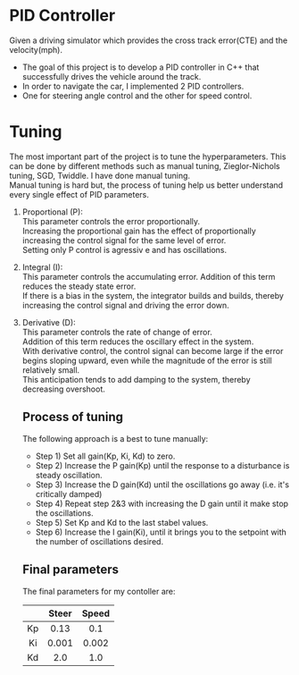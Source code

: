 # PID Controller
Given a driving simulator which provides the cross track error(CTE) and the velocity(mph).  
- The goal of this project is to develop a PID controller in C++ that successfully drives the vehicle around the track.
- In order to navigate the car, I implemented 2 PID controllers.
- One for steering angle control and the other for speed control.

# Tuning
The most important part of the project is to tune the hyperparameters. This can be done by different methods such as manual tuning, Zieglor-Nichols tuning, SGD, Twiddle. I have done manual tuning.  
Manual tuning is hard but, the process of tuning help us better understand every single effect of PID parameters.

1. Proportional (P):  
    This parameter controls the error proportionally.  
    Increasing the proportional gain has the effect of proportionally increasing the control signal for the same level of error.  
    Setting only P control is agressiv e and has oscillations.

2. Integral (I):  
    This parameter controls the accumulating error. Addition of this term reduces the steady state error.  
    If there is a bias in the system, the integrator builds and builds, thereby increasing the control signal and driving the error down.

3. Derivative (D):  
    This parameter controls the rate of change of error.  
    Addition of this term reduces the oscillary effect in the system.  
    With derivative control, the control signal can become large if the error begins sloping upward, even while the magnitude of the error is still relatively small.  
    This anticipation tends to add damping to the system, thereby decreasing overshoot.


    ## Process of tuning
    The following approach is a best to tune manually:
    - Step 1) Set all gain(Kp, Ki, Kd) to zero.
    - Step 2) Increase the P gain(Kp) until the response to a disturbance is steady oscillation.
    - Step 3) Increase the D gain(Kd) until the oscillations go away (i.e. it's critically damped)  
    - Step 4) Repeat step 2&3 with increasing the D gain until it make stop the oscillations.
    - Step 5) Set Kp and Kd to the last stabel values.
    - Step 6) Increase the I gain(Ki), until it brings you to the setpoint with the number of oscillations desired.

    ## Final parameters
    The final parameters for my contoller are:

    |       | Steer | Speed |
    |:-----:|:-----:|:-----:| 
    | Kp    | 0.13  | 0.1   | 
    | Ki    | 0.001 | 0.002 |
    | Kd    | 2.0   | 1.0   |


    